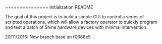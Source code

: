 
===============
Initialization README

The goal of this project is to build a simple GUI to control a series of scripted operations, which will  allow a factory operator to quickly program and test a batch of Shine hardware devices with minimal intervention.


20/11/2016: New branch base on f0688e5 